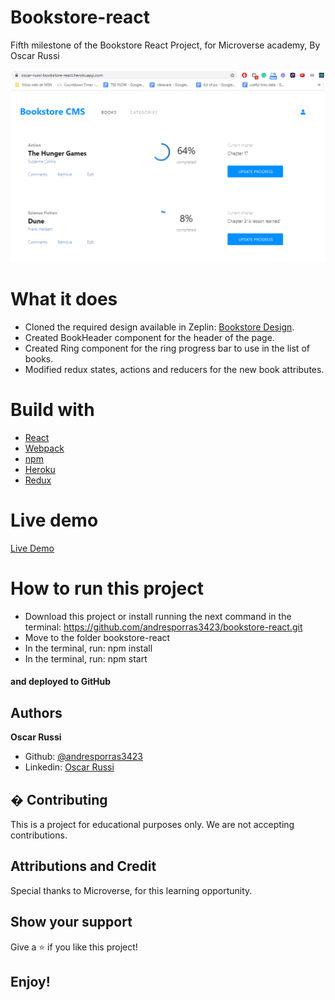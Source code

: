 # Bookstore-react

Fifth milestone of the Bookstore React Project, for Microverse academy, By Oscar Russi

![screenshot](screenshot.png)

# What it does

- Cloned the required design available in Zeplin: [Bookstore Design](https://cdn.zeplin.io/5b35a9e13227086040f8eb75/screens/C4825D1D-4395-448F-9640-44B9775F3B1B.png).
- Created BookHeader component for the header of the page.
- Created Ring component for the ring progress bar to use in the list of books.
- Modified redux states, actions and reducers for the new book attributes.

# Build with

- [React](https://reactjs.org/)
- [Webpack](https://webpack.js.org/)
- [npm](https://www.npmjs.com/)
- [Heroku](https://www.heroku.com/)
- [Redux](https://redux.js.org/)

# Live demo

[Live Demo](https://oscar-russi-bookstore-react.herokuapp.com/)

# How to run this project

- Download this project or install running the next command in the terminal: https://github.com/andresporras3423/bookstore-react.git
- Move to the folder bookstore-react
- In the terminal, run: npm install
- In the terminal, run: npm start

#### and deployed to GitHub

## Authors

**Oscar Russi**
- Github: [@andresporras3423](https://github.com/andresporras3423/)
- Linkedin: [Oscar Russi](https://www.linkedin.com/in/oscar-andres-russi-porras)

## � Contributing

This is a project for educational purposes only. We are not accepting contributions.

## Attributions and Credit

Special thanks to Microverse, for this learning opportunity. 

## Show your support

Give a ⭐️ if you like this project!

## Enjoy!